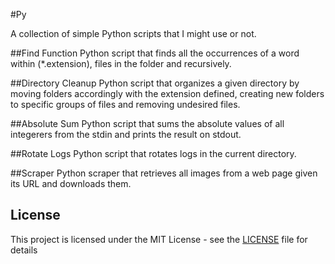 #Py

A collection of simple Python scripts that I might use or not.

##Find Function
Python script that finds all the occurrences of a word within (*.extension), files in the folder and recursively.

##Directory Cleanup
Python script that organizes a given directory by moving folders accordingly with the extension defined, creating new folders to specific groups of files and removing undesired files.

##Absolute Sum
Python script that sums the absolute values of all integerers from the stdin and prints the result on stdout.

##Rotate Logs
Python script that rotates logs in the current directory.

##Scraper
Python scraper that retrieves all images from a web page given its URL and downloads them.

## License

This project is licensed under the MIT License - see the [LICENSE](LICENSE) file for details
